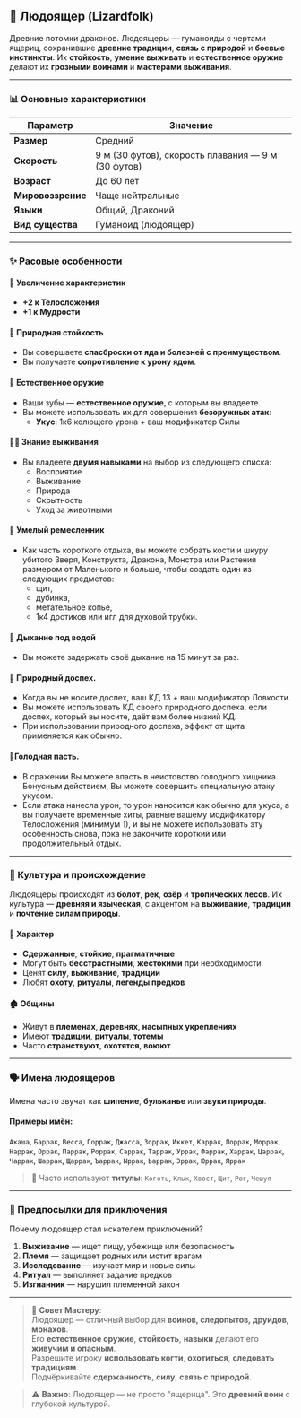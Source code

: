 ## 🦎 Людоящер (Lizardfolk)

Древние потомки драконов. Людоящеры — гуманоиды с чертами ящериц, сохранившие **древние традиции**, **связь с природой** и **боевые инстинкты**. Их **стойкость**, **умение выживать** и **естественное оружие** делают их **грозными воинами** и **мастерами выживания**.

---

### 📊 Основные характеристики

| Параметр | Значение |
|---------|--------|
| **Размер** | Средний |
| **Скорость** | 9 м (30 футов), скорость плавания — 9 м (30 футов) |
| **Возраст** | До 60 лет |
| **Мировоззрение** | Чаще нейтральные |
| **Языки** | Общий, Драконий |
| **Вид существа** | Гуманоид (людоящер) |

---

### ✨ Расовые особенности

#### 🧬 Увеличение характеристик
- **+2 к Телосложения**
- **+1 к Мудрости**

#### 🧠 Природная стойкость
- Вы совершаете **спасброски от яда и болезней с преимуществом**.
- Вы получаете **сопротивление к урону ядом**.

#### 🐾 Естественное оружие
- Ваши зубы — **естественное оружие**, с которым вы владеете.
- Вы можете использовать их для совершения **безоружных атак**:
  - **Укус**: 1к6 колющего урона + ваш модификатор Силы

#### 🧘‍♂️ Знание выживания
- Вы владеете **двумя навыками** на выбор из следующего списка:
  - Восприятие
  - Выживание
  - Природа
  - Скрытность
  - Уход за животными

#### 🧠 Умелый ремесленник
- Как часть короткого отдыха, вы можете собрать кости и шкуру убитого Зверя, Конструкта, Дракона, Монстра или Растения размером от Маленького и больше, чтобы создать один из следующих предметов:
  - щит,
  - дубинка,
  - метательное копье,
  - 1к4 дротиков или игл для духовой трубки.

#### 🌊 Дыхание под водой
- Вы можете задержать своё дыхание на 15 минут за раз.
  
#### 🐾 Природный доспех.
- Когда вы не носите доспех, ваш КД 13 + ваш модификатор Ловкости.
- Вы можете использовать КД своего природного доспеха, если доспех, который вы носите, даёт вам более низкий КД.
- При использовании природного доспеха, эффект от щита применяется как обычно.
#### 🐾Голодная пасть. 
- В сражении Вы можете впасть в неистовство голодного хищника. Бонусным действием, Вы можете совершить специальную атаку укусом.
- Если атака нанесла урон, то урон наносится как обычно для укуса, а вы получаете временные хиты, равные вашему модификатору Телосложения (минимум 1), и вы не можете использовать эту особенность снова, пока не закончите короткий или продолжительный отдых.

---

### 🌿 Культура и происхождение

Людоящеры происходят из **болот**, **рек**, **озёр** и **тропических лесов**. Их культура — **древняя и языческая**, с акцентом на **выживание**, **традиции** и **почтение силам природы**.

#### 🧠 Характер
- **Сдержанные**, **стойкие**, **прагматичные**
- Могут быть **бесстрастными**, **жестокими** при необходимости
- Ценят **силу**, **выживание**, **традиции**
- Любят **охоту**, **ритуалы**, **легенды предков**

#### 🏠 Общины
- Живут в **племенах**, **деревнях**, **насыпных укреплениях**
- Имеют **традиции**, **ритуалы**, **тотемы**
- Часто **странствуют**, **охотятся**, **воюют**

---

### 🗣️ Имена людоящеров

Имена часто звучат как **шипение**, **бульканье** или **звуки природы**.

#### Примеры имён:
`Акаша`, `Баррак`, `Весса`, `Горрак`, `Джасса`, `Зоррак`, `Иккет`, `Каррак`, `Лоррак`, `Моррак`, `Наррак`, `Оррак`, `Паррак`, `Роррак`, `Саррак`, `Таррак`, `Уррак`, `Фаррак`, `Харрак`, `Царрак`, `Чаррак`, `Шаррак`, `Щаррак`, `Ъаррак`, `Ыррак`, `Ьаррак`, `Эррак`, `Юррак`, `Яррак`

> 📌 Часто используют **титулы**: `Коготь`, `Клык`, `Хвост`, `Щит`, `Рог`, `Чешуя`

---

### 🎯 Предпосылки для приключения

Почему людоящер стал искателем приключений?

1. **Выживание** — ищет пищу, убежище или безопасность
2. **Племя** — защищает родных или мстит врагам
3. **Исследование** — изучает мир и новые силы
4. **Ритуал** — выполняет задание предков
5. **Изгнанник** — нарушил племенной закон

---

> 📌 **Совет Мастеру**:  
> Людоящер — отличный выбор для **воинов, следопытов, друидов, монахов**.  
> Его **естественное оружие**, **стойкость**, **навыки** делают его **живучим и опасным**.  
> Разрешите игроку **использовать когти**, **охотиться**, **следовать традициям**.  
> Подчёркивайте **сдержанность**, **силу**, **связь с природой**.

> ⚠️ **Важно**: Людоящер — не просто "ящерица". Это **древний воин** с глубокой культурой.
